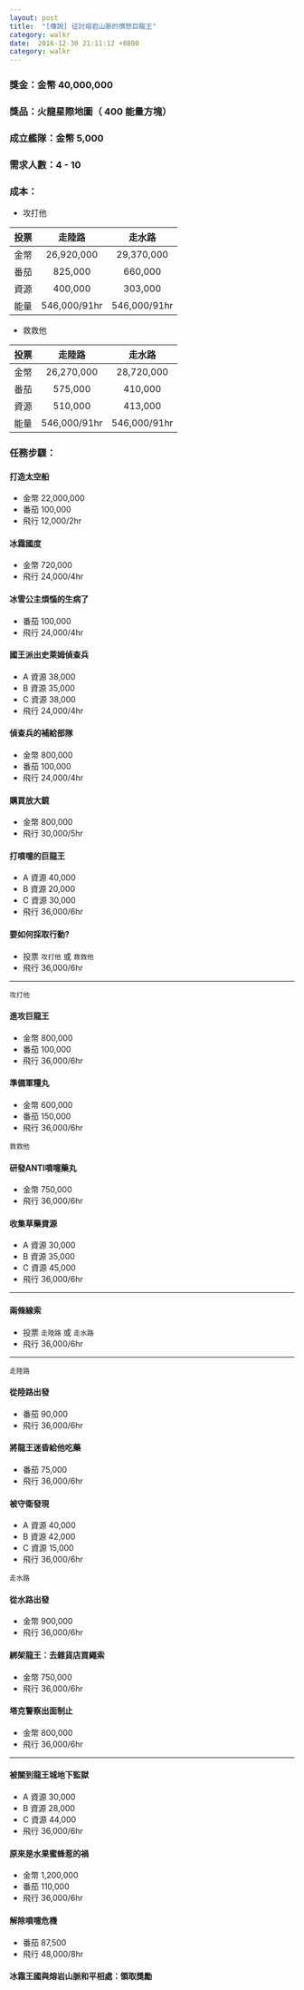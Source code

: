 ```yaml
---
layout: post
title:  "[傳說] 征討熔岩山脈的憤怒巨龍王"
category: walkr
date:  2016-12-30 21:11:12 +0800
category: walkr
---
```


### 獎金：金幣 40,000,000

### 獎品：火龍星際地圖（ 400 能量方塊）

### 成立艦隊：金幣 5,000

### 需求人數：4 - 10

### 成本：

  - 攻打他

   |  投票  |     走陸路      |     走水路     |
   | :--: | :----------: | :----------: |
   |  金幣  |  26,920,000   |  29,370,000   |
   |  番茄  |    825,000    |   660,000    |
   |  資源  |    400,000    |    303,000    |
   |  能量  | 546,000/91hr | 546,000/91hr |

  - 救救他

   |  投票  |     走陸路      |     走水路     |
   | :--: | :----------: | :----------: |
   |  金幣  |  26,270,000   |  28,720,000   |
   |  番茄  |    575,000    |   410,000    |
   |  資源  |    510,000    |    413,000    |
   |  能量  | 546,000/91hr | 546,000/91hr |

### 任務步驟：

#### **打造太空船**
  - 金幣 22,000,000
  - 番茄 100,000
  - 飛行 12,000/2hr

#### **冰霜國度**
  - 金幣 720,000
  - 飛行 24,000/4hr

#### **冰雪公主煩惱的生病了**
  - 番茄 100,000
  - 飛行 24,000/4hr

#### **國王派出史萊姆偵查兵**
  - A 資源 38,000
  - B 資源 35,000
  - C 資源 38,000
  - 飛行 24,000/4hr

#### **偵查兵的補給部隊**
  - 金幣 800,000
  - 番茄 100,000
  - 飛行 24,000/4hr

#### **購買放大鏡**
  - 金幣 800,000
  - 飛行 30,000/5hr

#### **打噴嚏的巨龍王**
  - A 資源 40,000
  - B 資源 20,000
  - C 資源 30,000
  - 飛行 36,000/6hr

#### **要如何採取行動?**
  - 投票 `攻打他` 或 `救救他`
  - 飛行 36,000/6hr

---

`攻打他`

#### **進攻巨龍王**
  * 金幣 800,000
  * 番茄 100,000
  * 飛行 36,000/6hr

#### **準備軍糧丸**
  * 金幣 600,000
  * 番茄 150,000
  * 飛行 36,000/6hr

`救救他`

#### **研發ANTI噴嚏藥丸**
  - 金幣 750,000
  - 飛行 36,000/6hr

#### **收集草藥資源**
  - A 資源 30,000
  - B 資源 35,000
  - C 資源 45,000
  - 飛行 36,000/6hr

---

#### **兩條線索**
  - 投票 `走陸路` 或 `走水路`
  - 飛行 36,000/6hr

---

`走陸路`

#### **從陸路出發**
  - 番茄 90,000
  - 飛行 36,000/6hr

#### **將龍王迷昏給他吃藥**
  - 番茄 75,000
  - 飛行 36,000/6hr

#### **被守衛發現**
  - A 資源 40,000
  - B 資源 42,000
  - C 資源 15,000
  - 飛行 36,000/6hr

`走水路`

#### **從水路出發**
  - 金幣 900,000
  - 飛行 36,000/6hr

#### **綁架龍王：去雜貨店買繩索**
  - 金幣 750,000
  - 飛行 36,000/6hr

#### **塔克警察出面制止**
  - 金幣 800,000
  - 飛行 36,000/6hr

---

#### **被關到龍王城地下監獄**
  - A 資源 30,000
  - B 資源 28,000
  - C 資源 44,000
  - 飛行 36,000/6hr

#### **原來是水果蜜蜂惹的禍**
  - 金幣 1,200,000
  - 番茄 110,000
  - 飛行 36,000/6hr

#### **解除噴嚏危機**
  - 番茄 87,500
  - 飛行 48,000/8hr

#### **冰霜王國與熔岩山脈和平相處：領取獎勵**
